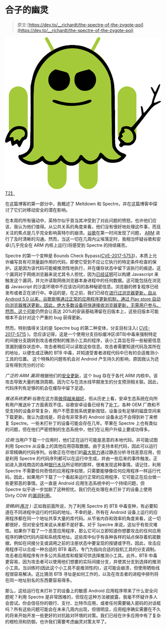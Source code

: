 # 合子的幽灵

> 原文:[https://dev.to/__richardt/the-spectre-of-the-zygote-poj](https://dev.to/__richardt/the-spectre-of-the-zygote-poj)

[![Spectre on Android](img/21279a9ce5194f72f6a86d2dc73e59c4.png)T2】](https://res.cloudinary.com/practicaldev/image/fetch/s--rBC3d5yV--/c_limit%2Cf_auto%2Cfl_progressive%2Cq_auto%2Cw_880/https://approov.io/ext-images/spectre-android.png)

在这篇博客的第一部分中，我概述了 Meltdown 和 Spectre，并在这篇博客中探讨了它们对移动安全的潜在影响。

在本周的所有骚动中，英特尔似乎首当其冲受到了对此问题的愤怒。也许他们应该，我认为他们值得。从公共关系的角度来看，他们没有很好地处理这件事，而且关注的焦点是几乎完全影响英特尔的崩溃。[谷歌](https://googleprojectzero.blogspot.co.uk/2018/01/reading-privileged-memory-with-side.html)在第一时间发现了问题， [ARM](https://developer.arm.com/support/security-update) 进行了及时清晰的沟通。然而，当这一切在几周内尘埃落定时，我相当怀疑谷歌和安卓(几乎完全在 ARM 内核上运行)将感受到 Spectre 的持续痛苦。

Spectre 的第一个变种是 Bounds Check Bypass([CVE-2017-5753](http://www.cve.mitre.org/cgi-bin/cvename.cgi?name=2017-5753))，本质上允许编写具有可测量副作用的代码，即使它受到不应让它执行的特定条件检查的保护。这是因为该代码可能被推测性地执行，并在缓存状态中留下该执行的痕迹。这个漏洞对于网络浏览器来说尤其令人担忧，因为[已经证明](https://spectreattack.com/spectre.pdf)可以构建 Javascript 来触发这个漏洞，并允许读取网络浏览器本身进程中的任何数据。这可能包括在浏览器 Javascript 的沙盒环境中不应该访问的各种秘密信息。浏览器的修复程序已经发布或者正在进行中。幸运的是，在之前，我们已经在[进行过浏览器更新，自从 Android 5.0 以来，谷歌能够通过正常的应用程序更新机制，通过 Play store 自动向浏览器推送更新。因此，绝大多数设备将快速接收浏览器更新，无需用户参与。然而，这个](https://www.howtogeek.com/208853/warning-your-android-phone%E2%80%99s-web-browser-probably-isn%E2%80%99t-getting-security-updates/)[可能](https://developer.android.com/about/dashboards/index.html)仍然会让高达 20%的安装基础滞留在旧版本上，这些旧版本可能根本不会针对这个严重的 bug 获得更新。

然而，特别值得关注的是 Spectre bug 的第二种变体，分支目标注入( [CVE-2017-5715](http://www.cve.mitre.org/cgi-bin/cvename.cgi?name=2017-5715) )。您应该记得，这是一个使用分支目标缓冲区(BTB)中毒来强制特定的间接分支跳转到攻击者控制的推测小工具的程序，该小工具旨在将一些秘密信息泄漏到缓存状态中，攻击者稍后可以读取这些信息。攻击者需要知道代码及其所在的地址，以便生成正确的 BTB 中毒，并知道受害者进程代码中已有的合适推测小工具的位置。
这个特殊的问题有机会对 Android 产生持久的影响，原因我认为还没有得到充分的讨论:

*广泛的 ARM 漏洞*:根据他们的[安全更新](https://developer.arm.com/support/security-update)，这个 bug 存在于各代 ARM 内核中。该攻击导致大量的推测周期，因为它与在流水线早期发生的分支预测相关联。因此，代码序列有足够的机会在缓存中留下足迹。

*推送系统更新*:谷歌在这方面[做得越来越好](https://techcrunch.com/2017/03/22/security-updates-are-still-slow-for-android-users/)，但从历史上看，安卓生态系统在向所有用户推送补丁方面表现不佳。谷歌安卓设备已经有了[补丁](https://support.google.com/faqs/answer/7622138)。各种 OEM 厂商和不受支持的设备非常复杂，用户不愿意按系统更新按钮，设备没有足够的磁盘空间来下载更新。我认为底线是，将会有非常多的 Android 设备永远不会得到补丁来修复 Spectre。一些未打补丁的设备可能会存在几年。苹果在 Spectre 上也有类似的问题，但在他们严密控制的生态系统中，他们在让用户升级上要成功得多。

*应用*:当用户下载一个应用时，他们正在运行可能是恶意的本地代码，并可能试图利用 Spectre 从设备上的其他应用窃取数据。由于支持本机代码，因此可以运行非常精确的代码序列。谷歌正在尽他们的[最大努力](https://source.android.com/security/reports/Android_WhitePaper_Final_02092016.pdf)通过静态分析寻找恶意应用，但是利用 Spectre 的代码序列都可以在运行中生成，并由一些后来的事件触发。正如进入游戏商店的各种[银行木马](https://blog.avast.com/mobile-banking-trojan-sneaks-into-google-play-targeting-wells-fargo-chase-and-citibank-customers)所证明的那样，很难发现这种事情。请记住，利用 Spectre 不需要任何奇怪的应用程序权限，只需要能够像任何应用程序一样运行代码。因此，如果用户下载了一个看起来运行正常的应用程序，它可能正在后台做一些更邪恶的事情。这一直是 Android 应用生态系统中的一个持续问题，但 Spectre 似乎进一步加剧了这种担忧。我们仍在处理在未打补丁的设备上使用 Dirty COW 的[漏洞利用](https://nakedsecurity.sophos.com/2017/09/29/android-malware-zniu-exploits-dirtycow-vulnerability/)。

*受精卵([再次](https://serializethoughts.com/2016/05/25/security-implications-of-zygote-process-creation-model/) )* :正如我前面所说，为了利用 Spectre 的 BTB 中毒变种，有必要知道在不同进程中运行的代码的地址。不幸的是，所有在 Android 设备上运行的应用程序都在同一个地址共享大量的库代码。从节省内存和效率的角度来看，这一切都很好，但对安全性来说从来都不是好事。对于 Spectre 来说，这似乎有些灾难性。如果你下载了一个恶意应用程序，那么它可以立即知道你想要攻击的任何应用程序的确切代码内容和系统库地址。这些库中似乎有各种各样的站点保存着机密数据，例如在间接分支或调用之前的注册状态中要呈现的按键或字符。因此，攻击应用程序可以合成一种合适的 BTB 毒药，专门为指向合适的投机工具的分支调制。攻击者应用程序有许多公共系统库和框架可供选择推测小工具。此外，BTB 中毒更容易，因为攻击者可以使用他们想要的实际间接分支，并使其分支到选择的推测小工具。当训练时(因此这个小工具不是推测性的)，这可能会崩溃，但使用牺牲线程很容易解决。这比猜测 BTB 寻址是如何工作的，以及在攻击者的进程中排列将在同一地址别名的东西要容易得多。

那么，这给运行在未打补丁的设备上的敏感 Android 应用程序带来了什么安全问题呢？利用 Spectre 是非常困难的，但现在这种方法被披露，我毫不怀疑许多人会尝试。你会信任你的银行、支付、比特币应用，或者任何需要输入密码的对话框吗？所有这些问题可能会在未来几周内出现，但很明显，应用程序确实需要在不久的将来开始开发一些更好的对抗敌对环境的对策。我们已经在许多应用中有了复杂的根检测和防御。也许我们需要考虑幽灵对策太早了。
